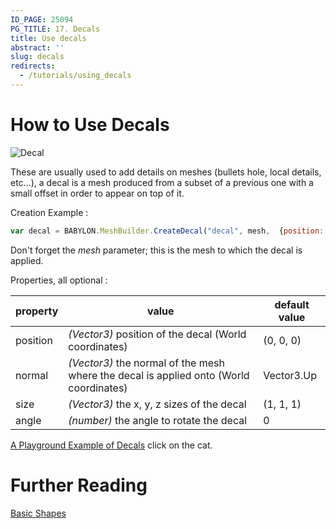 ```yaml
---
ID_PAGE: 25094
PG_TITLE: 17. Decals
title: Use decals
abstract: ''
slug: decals
redirects:
  - /tutorials/using_decals
---
```



# How to Use Decals

![Decal](http://www.babylonjs.com/screenshots/decals.jpg)

These are usually used to add details on meshes (bullets hole, local details, etc...), a decal is a mesh produced from a subset of a previous one with a small offset in order to appear on top of it.

Creation Example :
```javascript
var decal = BABYLON.MeshBuilder.CreateDecal("decal", mesh,  {position: myPos}, scene);
```
Don't forget the _mesh_ parameter; this is the mesh to which the decal is applied.

Properties, all optional :

property|value|default value
--------|-----|-------------
position|_(Vector3)_ position of the decal (World coordinates) | (0, 0, 0)
normal|_(Vector3)_  the normal of the mesh where the decal is applied onto (World coordinates)|Vector3.Up
size|_(Vector3)_  the x, y, z sizes of the decal|(1, 1, 1)
angle|_(number)_ the angle to rotate the decal|0

[A Playground Example of Decals](http://www.babylonjs-playground.com/#1BAPRM#73) click on the cat.

# Further Reading

[Basic Shapes](/babylon101/Discover_Basic_Elements) 
 
